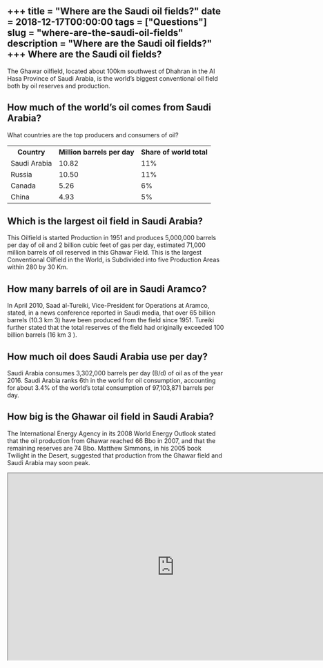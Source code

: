 +++
title = "Where are the Saudi oil fields?"
date = 2018-12-17T00:00:00
tags = ["Questions"]
slug = "where-are-the-saudi-oil-fields"
description = "Where are the Saudi oil fields?"
+++
Where are the Saudi oil fields?
-------------------------------

The Ghawar oilfield, located about 100km southwest of Dhahran in the Al Hasa Province of Saudi Arabia, is the world’s biggest conventional oil field both by oil reserves and production.

How much of the world’s oil comes from Saudi Arabia?
----------------------------------------------------

What countries are the top producers and consumers of oil?

<table><tr><th>Country</th><th>Million barrels per day</th><th>Share of world total</th></tr><tr><td>Saudi Arabia</td><td>10.82</td><td>11%</td></tr><tr><td>Russia</td><td>10.50</td><td>11%</td></tr><tr><td>Canada</td><td>5.26</td><td>6%</td></tr><tr><td>China</td><td>4.93</td><td>5%</td></tr></table>

Which is the largest oil field in Saudi Arabia?
-----------------------------------------------

This Oilfield is started Production in 1951 and produces 5,000,000 barrels per day of oil and 2 billion cubic feet of gas per day, estimated 71,000 million barrels of oil reserved in this Ghawar Field. This is the largest Conventional Oilfield in the World, is Subdivided into five Production Areas within 280 by 30 Km.

How many barrels of oil are in Saudi Aramco?
--------------------------------------------

In April 2010, Saad al-Tureiki, Vice-President for Operations at Aramco, stated, in a news conference reported in Saudi media, that over 65 billion barrels (10.3 km 3) have been produced from the field since 1951. Tureiki further stated that the total reserves of the field had originally exceeded 100 billion barrels (16 km 3 ).

How much oil does Saudi Arabia use per day?
-------------------------------------------

Saudi Arabia consumes 3,302,000 barrels per day (B/d) of oil as of the year 2016. Saudi Arabia ranks 6th in the world for oil consumption, accounting for about 3.4% of the world’s total consumption of 97,103,871 barrels per day.

How big is the Ghawar oil field in Saudi Arabia?
------------------------------------------------

The International Energy Agency in its 2008 World Energy Outlook stated that the oil production from Ghawar reached 66 Bbo in 2007, and that the remaining reserves are 74 Bbo. Matthew Simmons, in his 2005 book Twilight in the Desert, suggested that production from the Ghawar field and Saudi Arabia may soon peak.

<iframe allow="accelerometer; autoplay; clipboard-write; encrypted-media; gyroscope; picture-in-picture" allowfullscreen="" class="__youtube_prefs__  epyt-is-override  no-lazyload" data-no-lazy="1" data-origheight="433" data-origwidth="770" data-skipgform_ajax_framebjll="" height="433" id="_ytid_43484" loading="lazy" src="https://www.youtube.com/embed/eBxCZG_rgJQ?enablejsapi=1&autoplay=0&cc_load_policy=0&cc_lang_pref=&iv_load_policy=1&loop=0&modestbranding=0&rel=1&fs=1&playsinline=0&autohide=2&theme=dark&color=red&controls=1&" title="YouTube player" width="770"></iframe>